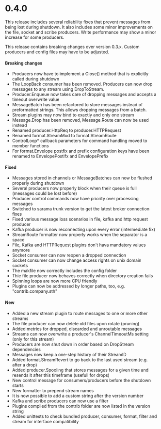 # 0.4.0

This release includes several reliability fixes that prevent messages from being lost during shutdown.
It also includes some minor improvements on the file, socket and scribe producers.
Write performance may show a minor increase for some producers.

This release contains breaking changes over version 0.3.x.
Custom producers and config files may have to be adjusted.

#### Breaking changes

 * Producers now have to implement a Close() method that is explicitly called during shutdown
 * The LoopBack consumer has been removed. Producers can now drop messages to any stream using DropToStream.
 * Producer.Enqueue now takes care of dropping messages and accepts a timeout overwrite value
 * MessageBatch has been refactored to store messages instead of preformatted strings. This allows dropping messages from a batch.
 * Stream plugins may now bind to exactly and only one stream
 * Message.Drop has been removed, Message.Route can now be used instead
 * Renamed producer.HttpReq to producer.HTTPRequest
 * Renamed format.StreamMod to format.StreamRoute
 * ControlLoop* callback parameters for command handling moved to member functions
 * For format.Envelope postfix and prefix configuration keys have been renamed to EnvelopePostifx and EnvelopePrefix

#### Fixed

 * Messages stored in channels or MessageBatches can now be flushed properly during shutdown
 * Several producers now properly block when their queue is full (messages could be lost before)
 * Producer control commands now have priority over processing messages
 * Switched to sarama trunk version to get the latest broker connection fixes
 * Fixed various message loss scenarios in file, kafka and http request producer
 * Kafka producer is now reconnecting upon every error (intermediate fix)
 * StreamRoute formatter now properly works when the separator is a space
 * File, Kafka and HTTPRequest plugins don't hava mandatory values anymore
 * Socket consumer can now reopen a dropped connection
 * Socket consumer can now change access rights on unix domain sockets
 * The makfile now correctly includes the config folder
 * Thie file producer now behaves correctly when directory creation fails
 * Spinning loops are now more CPU friendly
 * Plugins can now be addressed by longer paths, too, e.g. "contrib.company.sth"

#### New

 * Added a new stream plugin to route messages to one or more other streams
 * The file producer can now delete old files upon rotate (pruning)
 * Added metrics for dropped, discarded and unroutable messages
 * Streams can now overwrite a producer's ChannelTimeoutMs setting (only for this stream)
 * Producers are now shut down in order based on DropStream dependencies
 * Messages now keep a one-step history of their StreamID
 * Added format.StreamRevert to go back to the last used stream (e.g. after a drop)
 * Added producer.Spooling that stores messages for a given time and resends it after this timeframe (usefull for drops)
 * New control message for consumers/producers before the shutdown starts
 * New formatter to prepend stream names
 * It is now possible to add a custom string after the version number
 * Kafka and scribe producers can now use a filter
 * Plugins compiled from the contrib folder are now listed in the version string
 * Added unittests to check bundled producer, consumer, format, filter and stream for interface compatibility
